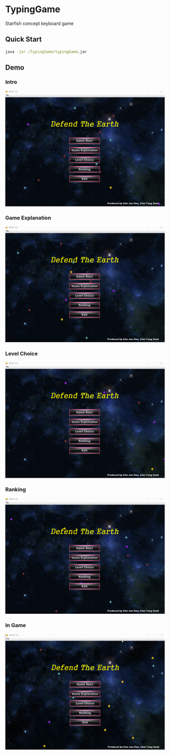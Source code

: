 # TypingGame

Starfish concept keyboard game

## Quick Start

~~~cmd
java -jar /TypingGame/typingGame.jar
~~~

## Demo

### Intro

![intro](/assets/intro.gif)

### Game Explanation

![intro](/assets/game_explain.gif)

### Level Choice

![intro](/assets/level_choice.gif)

### Ranking

![intro](/assets/ranking.gif)

### In Game

![intro](/assets/in_game.gif)
